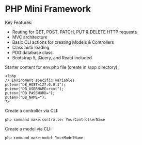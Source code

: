 # PHP Mini Framework

Key Features:
- Routing for GET, POST, PATCH, PUT & DELETE HTTP requests
- MVC architecture
- Basic CLI actions for creating Models & Controllers
- Class auto loading
- PDO database class
- Bootstrap 5, jQuery, and React included

Starter content for env.php file (create in /app directory):
```
<?php
// Enviroment specific variables
putenv("DB_HOST=127.0.0.1");
putenv("DB_USERNAME=root");
putenv("DB_PASSWORD=");
putenv("DB_NAME=");
?>
```

Create a controller via CLI:
``` bash command-line
php command make:controller YourControllerName
```

Create a model via CLI:
``` bash command-line
php command make:model YourModelName
```
